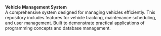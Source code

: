 **Vehicle Management System**  
A comprehensive system designed for managing vehicles efficiently.
This repository includes features for vehicle tracking, maintenance scheduling, and user management.
Built to demonstrate practical applications of programming concepts and database management.
